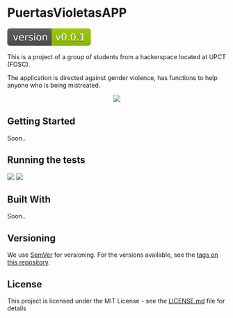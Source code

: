 # PuertasVioletasAPP
![](https://github.com/Crstian19/PuertasVioletasAPP/blob/master/version-v0.0.1-green.svg)

This is a project of a group of students from a hackerspace located at UPCT (FOSC).

The application is directed against gender violence, has functions to help anyone who is being mistreated.

<p align="center">
<img src="https://user-images.githubusercontent.com/21632768/50460094-bccd3e80-0972-11e9-8b7c-a1d430e2389a.png" width="70%"></img> 
</p>



## Getting Started

Soon..

## Running the tests
<img src="https://user-images.githubusercontent.com/21632768/50460042-15e8a280-0972-11e9-902c-0446026d8550.jpg" width="30%"></img> <img src="https://user-images.githubusercontent.com/21632768/50460043-16813900-0972-11e9-8197-af85be528212.jpg" width="30%"></img> 

## Built With

Soon..

## Versioning

We use [SemVer](http://semver.org/) for versioning. For the versions available, see the [tags on this repository](https://github.com/your/project/tags). 

## License

This project is licensed under the MIT License - see the [LICENSE.md](LICENSE.md) file for details
